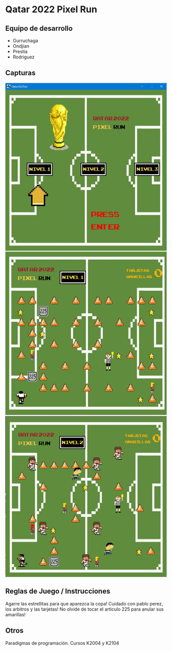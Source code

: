 # Qatar 2022 Pixel Run

## Equipo de desarrollo

- Gurruchaga
- Ondjian
- Prestia
- Rodriguez

## Capturas

![mi foto](capturas/menu.jpg)
![mi foto](capturas/capturaNivel1.png)
![mi foto](capturas/capturaNivel2.png)

## Reglas de Juego / Instrucciones

Agarre las estrellitas para que aparezca la copa!
Cuidado con pablo perez, los arbitros y las tarjetas!
No olvide de tocar el articulo 225 para anular sus amarillas!

## Otros
Paradigmas de programación. Cursos K2004 y K2104


